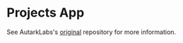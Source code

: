 # Projects App

See AutarkLabs's [original](https://github.com/AutarkLabs/open-enterprise) repository for more information.
